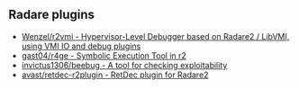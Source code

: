 ## Radare plugins

* [Wenzel/r2vmi - Hypervisor-Level Debugger based on Radare2 / LibVMI, using VMI IO and debug plugins](https://github.com/Wenzel/r2vmi)
* [gast04/r4ge - Symbolic Execution Tool in r2](https://github.com/gast04/r4ge)
* [invictus1306/beebug - A tool for checking exploitability](https://github.com/invictus1306/beebug)
* [avast/retdec-r2plugin - RetDec plugin for Radare2](https://github.com/avast/retdec-r2plugin)

